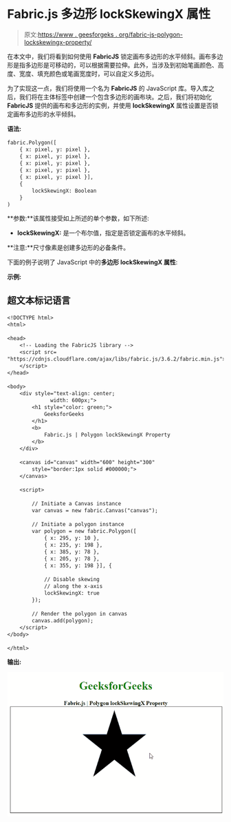 # Fabric.js 多边形 lockSkewingX 属性

> 原文:[https://www . geesforgeks . org/fabric-js-polygon-lockskewingx-property/](https://www.geeksforgeeks.org/fabric-js-polygon-lockskewingx-property/)

在本文中，我们将看到如何使用 **FabricJS** 锁定画布多边形的水平倾斜。画布多边形是指多边形是可移动的，可以根据需要拉伸。此外，当涉及到初始笔画颜色、高度、宽度、填充颜色或笔画宽度时，可以自定义多边形。

为了实现这一点，我们将使用一个名为 **FabricJS** 的 JavaScript 库。导入库之后，我们将在主体标签中创建一个包含多边形的画布块。之后，我们将初始化 **FabricJS** 提供的画布和多边形的实例，并使用 **lockSkewingX** 属性设置是否锁定画布多边形的水平倾斜。

**语法:**

```
fabric.Polygon([ 
    { x: pixel, y: pixel }, 
    { x: pixel, y: pixel }, 
    { x: pixel, y: pixel }, 
    { x: pixel, y: pixel }, 
    { x: pixel, y: pixel }],
    {
        lockSkewingX: Boolean
    }
)
```

**参数:**该属性接受如上所述的单个参数，如下所述:

*   **lockSkewingX:** 是一个布尔值，指定是否锁定画布的水平倾斜。

**注意:**尺寸像素是创建多边形的必备条件。

下面的例子说明了 JavaScript 中的**多边形 lockSkewingX 属性**:

**示例:**

## 超文本标记语言

```
<!DOCTYPE html>
<html>

<head>
    <!-- Loading the FabricJS library -->
    <script src=
"https://cdnjs.cloudflare.com/ajax/libs/fabric.js/3.6.2/fabric.min.js">
    </script>
</head>

<body>
    <div style="text-align: center;
              width: 600px;">
        <h1 style="color: green;">
            GeeksforGeeks
        </h1>
        <b>
            Fabric.js | Polygon lockSkewingX Property
        </b>
    </div>

    <canvas id="canvas" width="600" height="300" 
        style="border:1px solid #000000;">
    </canvas>

    <script>

        // Initiate a Canvas instance 
        var canvas = new fabric.Canvas("canvas");

        // Initiate a polygon instance 
        var polygon = new fabric.Polygon([
            { x: 295, y: 10 },
            { x: 235, y: 198 },
            { x: 385, y: 78 },
            { x: 205, y: 78 },
            { x: 355, y: 198 }], {

            // Disable skewing 
            // along the x-axis
            lockSkewingX: true
        });

        // Render the polygon in canvas 
        canvas.add(polygon); 
    </script>
</body>

</html>
```

**输出:**

![](img/2c8689754da1d06fd0f5f5125dabb3b4.png)